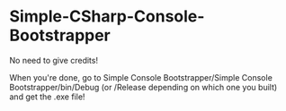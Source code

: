 # Simple-CSharp-Console-Bootstrapper

No need to give credits!

When you're done, go to Simple Console Bootstrapper/Simple Console Bootstrapper/bin/Debug (or /Release depending on which one you built) and get the .exe file!
